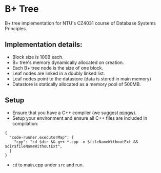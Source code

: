 # B+ Tree

B+ tree implementation for NTU's CZ4031 course of Database Systems Principles.

## Implementation details:

- Block size is 100B each.
- B+ tree's memory dynamically allocated on creation.
- Each B+ tree node is the size of one block.
- Leaf nodes are linked in a doubly linked list.
- Leaf nodes point to the datastore (data is stored in main memory)
- Datastore is statically allocated as a memory pool of 500MB.

## Setup

- Ensure that you have a C++ compiler (we suggest [mingw](https://sourceforge.net/projects/mingw-w64/)).
- Setup your environment and ensure all C++ files are included in compilation:

```
{
  "code-runner.executorMap": {
    "cpp": "cd $dir && g++ *.cpp -o $fileNameWithoutExt && $dir$fileNameWithoutExt",
  }
}
```

- `cd` to main.cpp under `src` and run.
